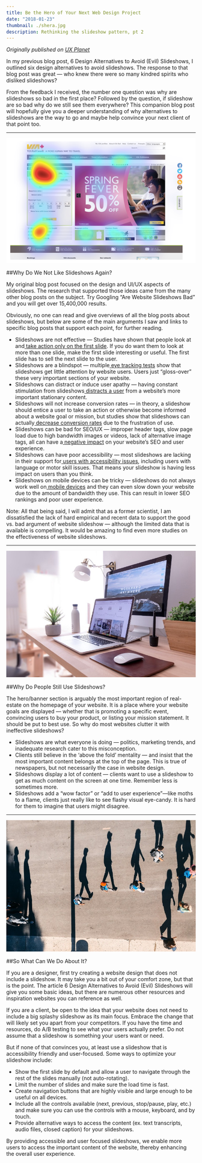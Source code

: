 ```yaml
---
title: Be the Hero of Your Next Web Design Project
date: "2018-01-23"
thumbnail: ./shera.jpg
description: Rethinking the slideshow pattern, pt 2
---
```


<em class="published">Originally published on <a href="https://uxplanet.org/rethinking-the-slideshow-be-the-hero-of-your-next-web-design-project-75607ae767a6" target="_blank">UX Planet</a></em>

<span>In my previous blog post, 6 Design Alternatives to Avoid (Evil) Slideshows, I outlined six design alternatives to avoid slideshows. The response to that blog post was great &mdash; who knew there were so many kindred spirits who disliked slideshows?</span></p><p class="c0"><span class="c2">From the feedback I received, the number one question was why are slideshows so bad in the first place? Followed by the question, if slideshow are so bad why do we still see them everywhere? This companion blog post will hopefully give you a deeper understanding of why alternatives to slideshows are the way to go and maybe help convince your next client of that point too.</span></p>

<hr>
<div class="kg-card kg-image-card kg-width-medium">

![slideshow](./slideshow1.png)

</div>

##Why Do We Not Like Slideshows Again?

<p class="c0"><span class="c2">My original blog post focused on the design and UI/UX aspects of slideshows. The research that supported those ideas came from the many other blog posts on the subject. Try Googling &ldquo;Are Website Slideshows Bad&rdquo; and you will get over 15,400,000 results.</span></p><p class="c0"><span class="c2">Obviously, no one can read and give overviews of all the blog posts about slideshows, but below are some of the main arguments I saw and links to specific blog posts that support each point, for further reading.</span></p><ul class="c9 lst-kix_shdhg12pn6e0-0 start"><li class="c3"><span class="c7">Slideshows are not effective</span><span>&nbsp;&mdash; Studies have shown that people look at and</span><span><a class="c1" href="https://www.google.com/url?q=https://erikrunyon.com/2013/01/carousel-stats/&amp;sa=D&amp;ust=1560197092035000">&nbsp;</a></span><span class="c5"><a class="c1" href="https://www.google.com/url?q=https://erikrunyon.com/2013/01/carousel-stats/&amp;sa=D&amp;ust=1560197092035000">take action only on the first slide</a></span><span class="c2">. If you do want them to look at more than one slide, make the first slide interesting or useful. The first slide has to sell the next slide to the user.</span></li><li class="c3"><span class="c7">Slideshows are a blindspot</span><span>&nbsp;&mdash; multiple</span><span><a class="c1" href="https://www.google.com/url?q=http://beantin.se/sliding-banner-content-slider-carousel-rotator/&amp;sa=D&amp;ust=1560197092036000">&nbsp;</a></span><span class="c5"><a class="c1" href="https://www.google.com/url?q=http://beantin.se/sliding-banner-content-slider-carousel-rotator/&amp;sa=D&amp;ust=1560197092036000">eye tracking tests</a></span><span class="c2">&nbsp;show that slideshows get little attention by website users. Users just &ldquo;gloss-over&rdquo; these very important sections of your website.</span></li><li class="c3"><span class="c7">Slideshows can distract or induce user apathy</span><span>&nbsp;&mdash; having constant stimulation from slideshows</span><span><a class="c1" href="https://www.google.com/url?q=https://conversionxl.com/blog/dont-use-automatic-image-sliders-or-carousels/&amp;sa=D&amp;ust=1560197092037000">&nbsp;</a></span><span class="c5"><a class="c1" href="https://www.google.com/url?q=https://conversionxl.com/blog/dont-use-automatic-image-sliders-or-carousels/&amp;sa=D&amp;ust=1560197092037000">distracts a user</a></span><span class="c2">&nbsp;from a website&rsquo;s more important stationary content.</span></li><li class="c3"><span class="c7">Slideshows will not increase conversion rates</span><span>&nbsp;&mdash; in theory, a slideshow should entice a user to take an action or otherwise become informed about a website goal or mission, but studies show that slideshows can actually</span><span><a class="c1" href="https://www.google.com/url?q=https://instapage.com/blog/6-reasons-why-image-sliders-are-bad-for-conversions&amp;sa=D&amp;ust=1560197092038000">&nbsp;</a></span><span class="c5"><a class="c1" href="https://www.google.com/url?q=https://instapage.com/blog/6-reasons-why-image-sliders-are-bad-for-conversions&amp;sa=D&amp;ust=1560197092039000">decrease conversion rates</a></span><span class="c2">&nbsp;due to the frustration of use.</span></li><li class="c3"><span class="c7">Slideshows can be bad for SEO/UX</span><span>&nbsp;&mdash; improper header tags, slow page load due to high bandwidth images or videos, lack of alternative image tags, all can have a</span><span><a class="c1" href="https://www.google.com/url?q=https://instapage.com/blog/6-reasons-why-image-sliders-are-bad-for-conversions&amp;sa=D&amp;ust=1560197092039000">&nbsp;</a></span><span class="c5"><a class="c1" href="https://www.google.com/url?q=https://instapage.com/blog/6-reasons-why-image-sliders-are-bad-for-conversions&amp;sa=D&amp;ust=1560197092040000">negative impact</a></span><span class="c2">&nbsp;on your website&rsquo;s SEO and user experience.</span></li><li class="c3"><span class="c7">Slideshows can have poor accessibility</span><span>&nbsp;&mdash; most slideshows are lacking in their support for</span><span><a class="c1" href="https://www.google.com/url?q=https://www.w3.org/WAI/EO/Drafts/tutorials/sliders/&amp;sa=D&amp;ust=1560197092040000">&nbsp;</a></span><span class="c5"><a class="c1" href="https://www.google.com/url?q=https://www.w3.org/WAI/EO/Drafts/tutorials/sliders/&amp;sa=D&amp;ust=1560197092041000">users with accessibility issues</a></span><span class="c2">, including users with language or motor skill issues. That means your slideshow is having less impact on users than you think.</span></li><li class="c3"><span class="c7">Slideshows on mobile devices can be tricky</span><span>&nbsp;&mdash; slideshows do not always work well on</span><span><a class="c1" href="https://www.google.com/url?q=https://www.smashingmagazine.com/2015/02/carousel-usage-exploration-on-mobile-e-commerce-websites/&amp;sa=D&amp;ust=1560197092041000">&nbsp;</a></span><span class="c5"><a class="c1" href="https://www.google.com/url?q=https://www.smashingmagazine.com/2015/02/carousel-usage-exploration-on-mobile-e-commerce-websites/&amp;sa=D&amp;ust=1560197092041000">mobile devices</a></span><span class="c2">&nbsp;and they can even slow down your website due to the amount of bandwidth they use. This can result in lower SEO rankings and poor user experience.</span></li></ul><p class="c0"><span class="c2">Note: All that being said, I will admit that as a former scientist, I am dissatisfied the lack of hard empirical and recent data to support the good vs. bad argument of website slideshow &mdash; although the limited data that is available is compelling. It would be amazing to find even more studies on the effectiveness of website slideshows.</span></p>

<hr>
<div class="kg-card kg-image-card kg-width-medium">

![slideshow](./slideshow2.jpg)

</div>

##Why Do People Still Use Slideshows?
<p class="c0"><span class="c2">The hero/banner section is arguably the most important region of real-estate on the homepage of your website. It is a place where your website goals are displayed &mdash; whether that is promoting a specific event, convincing users to buy your product, or listing your mission statement. It should be put to best use. So why do most websites clutter it with ineffective slideshows?</span></p><ul class="c9 lst-kix_tcsl8o9eafjo-0 start"><li class="c3"><span class="c7">Slideshows are what everyone is doing</span><span class="c2">&nbsp;&mdash; politics, marketing trends, and inadequate research cater to this misconception.</span></li><li class="c3"><span class="c7">Clients still believe in the &lsquo;above the fold&rsquo; mentality </span><span class="c2">&mdash; and insist that the most important content belongs at the top of the page. This is true of newspapers, but not necessarily the case in website design.</span></li><li class="c3"><span class="c7">Slideshows display a lot of content</span><span class="c2">&nbsp;&mdash; clients want to use a slideshow to get as much content on the screen at one time. Remember less is sometimes more.</span></li><li class="c3"><span class="c7">Slideshows add a &ldquo;wow factor&rdquo; or &ldquo;add to user experience&rdquo;</span><span class="c2">&mdash;like moths to a flame, clients just really like to see flashy visual eye-candy. It is hard for them to imagine that users might disagree.</span></li></ul>

<hr>
<div class="kg-card kg-image-card kg-width-medium">

![slideshow](./slideshow3.jpg)

</div>

##So What Can We Do About It?
<p class="c0"><span>If you are a designer, first try creating a website design that does not include a slideshow. It may take you a bit out of your comfort zone, but that is the point. The article 6 Design Alternatives to Avoid (Evil) Slideshows will give you some basic ideas, but there are numerous other resources and inspiration websites you can reference as well.</span></p><p class="c0"><span class="c2">If you are a client, be open to the idea that your website does not need to include a big splashy slideshow as its main focus. Embrace the change that will likely set you apart from your competitors. If you have the time and resources, do A/B testing to see what your users actually prefer. Do not assume that a slideshow is something your users want or need.</span></p><p class="c0"><span class="c2">But if none of that convinces you, at least use a slideshow that is accessibility friendly and user-focused. Some ways to optimize your slideshow include:</span></p><ul class="c9 lst-kix_5fefjmm0xxzh-0 start"><li class="c3"><span class="c2">Show the first slide by default and allow a user to navigate through the rest of the slides manually (not auto-rotating).</span></li><li class="c3"><span class="c2">Limit the number of slides and make sure the load time is fast.</span></li><li class="c3"><span class="c2">Create navigation buttons that are highly visible and large enough to be useful on all devices.</span></li><li class="c3"><span class="c2">Include all the controls available (next, previous, stop/pause, play, etc.) and make sure you can use the controls with a mouse, keyboard, and by touch.</span></li><li class="c3"><span class="c2">Provide alternative ways to access the content (ex. text transcripts, audio files, closed caption) for your slideshows.</span></li></ul><p class="c0"><span class="c2">By providing accessible and user focused slideshows, we enable more users to access the important content of the website, thereby enhancing the overall user experience.</span></p>